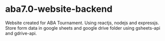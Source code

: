 # aba7.0-website-backend
Website created for ABA Tournament. Using reactjs, nodejs and expressjs. Store form data in google sheets and google drive folder using gsheets-api and gdrive-api.
